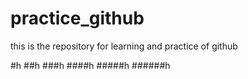 # practice_github
this is the repository for learning and practice of github

#h
##h
###h
####h
#####h
######h